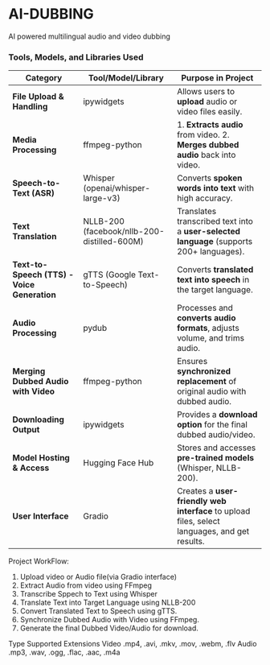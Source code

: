 # AI-DUBBING
AI powered multilingual audio and video dubbing

### Tools, Models, and Libraries Used

| Category                          | Tool/Model/Library                          | Purpose in Project |
|-----------------------------------|--------------------------------------------|--------------------|
| **File Upload & Handling**        | ipywidgets                                 | Allows users to **upload** audio or video files easily. |
| **Media Processing**              | ffmpeg-python                             | 1. **Extracts audio** from video. 2. **Merges dubbed audio** back into video. |
| **Speech-to-Text (ASR)**          | Whisper (openai/whisper-large-v3)         | Converts **spoken words into text** with high accuracy. |
| **Text Translation**              | NLLB-200 (facebook/nllb-200-distilled-600M) | Translates transcribed text into a **user-selected language** (supports 200+ languages). |
| **Text-to-Speech (TTS) - Voice Generation** | gTTS (Google Text-to-Speech) | Converts **translated text into speech** in the target language. |
| **Audio Processing**              | pydub                                     | Processes and **converts audio formats**, adjusts volume, and trims audio. |
| **Merging Dubbed Audio with Video** | ffmpeg-python                             | Ensures **synchronized replacement** of original audio with dubbed audio. |
| **Downloading Output**            | ipywidgets                                | Provides a **download option** for the final dubbed audio/video. |
| **Model Hosting & Access**        | Hugging Face Hub                          | Stores and accesses **pre-trained models** (Whisper, NLLB-200). |
| **User Interface**                | Gradio                                   | Creates a **user-friendly web interface** to upload files, select languages, and get results. |


Project WorkFlow:
1.	Upload video or Audio file(via Gradio interface)
2.	Extract Audio from video using FFmpeg
3.	Transcribe Sppech to Text using Whisper
4.	Translate Text into Target Language using NLLB-200
5.	Convert Translated Text to Speech using gTTS.
6.	Synchronize Dubbed Audio with Video using FFmpeg.
7.	Generate the final Dubbed Video/Audio for download.

Type 	Supported Extensions
Video	.mp4, .avi, .mkv, .mov, .webm, .flv
Audio	.mp3, .wav, .ogg, .flac, .aac, .m4a

